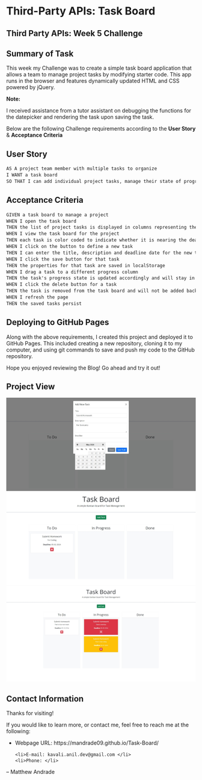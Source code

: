 # Third-Party APIs: Task Board

## Third Party APIs: Week 5 Challenge

## Summary of Task
This week my Challenge was to create a simple task board application that allows a team to manage project tasks by modifying starter code. This app runs in the browser and features dynamically updated HTML and CSS powered by jQuery.


**Note:** 

I received assistance from a tutor assistant on debugging the functions for the datepicker and rendering the task upon saving the task.

Below are the following Challenge requirements according to the 
**User Story** & **Acceptance Criteria**

## User Story

```md
AS A project team member with multiple tasks to organize
I WANT a task board 
SO THAT I can add individual project tasks, manage their state of progress and track overall project progress accordingly
```

## Acceptance Criteria

```md
GIVEN a task board to manage a project
WHEN I open the task board
THEN the list of project tasks is displayed in columns representing the task progress state (Not Yet Started, In Progress, Completed)
WHEN I view the task board for the project
THEN each task is color coded to indicate whether it is nearing the deadline (yellow) or is overdue (red)
WHEN I click on the button to define a new task
THEN I can enter the title, description and deadline date for the new task into a modal dialog
WHEN I click the save button for that task
THEN the properties for that task are saved in localStorage
WHEN I drag a task to a different progress column
THEN the task's progress state is updated accordingly and will stay in the new column after refreshing
WHEN I click the delete button for a task
THEN the task is removed from the task board and will not be added back after refreshing
WHEN I refresh the page
THEN the saved tasks persist
```



## Deploying to GitHub Pages
Along with the above requirements, I created this project and deployed it to GitHub Pages. This included creating a new repository, cloning it to my computer, and using git commands to save and push my code to the GitHub repository. 

Hope you enjoyed reviewing the Blog!  Go ahead and try it out!


## Project View

![Task Board Screenshot 1](<assets/images/Task Board Screenshot.jpeg>)
![Task Board Screenshot 2](<assets/images/Task Board Screenshot 2.jpeg>)
![Task Board Screenshot 3](<assets/images/Task Board Screenshot 3.jpeg>)


## Contact Information
Thanks for visiting!

If you would like to learn more, or contact me, feel free to reach me at the following:

<ul>
    <li>Webpage URL: https://mandrade09.github.io/Task-Board/</li>
   
    <li>E-mail: kavali.anil.dev@gmail.com </li>
    <li>Phone: </li>
</ul>

<p>
<footer> &ndash; Matthew Andrade</footer>
</p>

